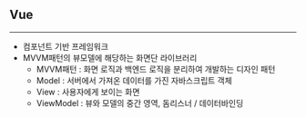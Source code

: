 ## Vue
---
- 컴포넌트 기반 프레임워크
- MVVM패턴의 뷰모델에 해당하는 화면단 라이브러리
  - MVVM패턴 : 화면 로직과 백엔드 로직을 분리하여 개발하는 디자인 패턴
  - Model : 서버에서 가져온 데이터를 가진 자바스크립트 객체
  - View : 사용자에게 보이는 화면
  - ViewModel : 뷰와 모델의 중간 영역, 돔리스너 / 데이터바인딩